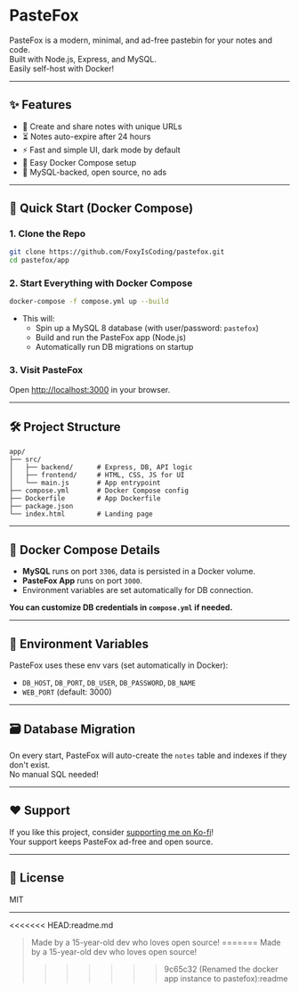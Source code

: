 # PasteFox

PasteFox is a modern, minimal, and ad-free pastebin for your notes and code.  
Built with Node.js, Express, and MySQL.  
Easily self-host with Docker!

---

## ✨ Features

- 📝 Create and share notes with unique URLs
- ⏳ Notes auto-expire after 24 hours
- ⚡ Fast and simple UI, dark mode by default
- 🐳 Easy Docker Compose setup
- 💾 MySQL-backed, open source, no ads

---

## 🚀 Quick Start (Docker Compose)

### 1. Clone the Repo

```sh
git clone https://github.com/FoxyIsCoding/pastefox.git
cd pastefox/app
```

### 2. Start Everything with Docker Compose

```sh
docker-compose -f compose.yml up --build
```

- This will:
  - Spin up a MySQL 8 database (with user/password: `pastefox`)
  - Build and run the PasteFox app (Node.js)
  - Automatically run DB migrations on startup

### 3. Visit PasteFox

Open [http://localhost:3000](http://localhost:3000) in your browser.

---

## 🛠️ Project Structure

```
app/
├── src/
│   ├── backend/      # Express, DB, API logic
│   ├── frontend/     # HTML, CSS, JS for UI
│   └── main.js       # App entrypoint
├── compose.yml       # Docker Compose config
├── Dockerfile        # App Dockerfile
├── package.json
└── index.html        # Landing page
```

---

## 🐳 Docker Compose Details

- **MySQL** runs on port `3306`, data is persisted in a Docker volume.
- **PasteFox App** runs on port `3000`.
- Environment variables are set automatically for DB connection.

**You can customize DB credentials in `compose.yml` if needed.**

---

## 🧩 Environment Variables

PasteFox uses these env vars (set automatically in Docker):

- `DB_HOST`, `DB_PORT`, `DB_USER`, `DB_PASSWORD`, `DB_NAME`
- `WEB_PORT` (default: 3000)

---

## 🗃️ Database Migration

On every start, PasteFox will auto-create the `notes` table and indexes if they don't exist.  
No manual SQL needed!

---

## ❤️ Support

If you like this project, consider [supporting me on Ko-fi](https://ko-fi.com/foxyk)!  
Your support keeps PasteFox ad-free and open source.

---

## 📄 License

MIT

---

<<<<<<< HEAD:readme.md
> Made by a 15-year-old dev who loves open source!
=======
> Made by a 15-year-old dev who loves open source!
>>>>>>> 9c65c32 (Renamed the docker app instance to pastefox):readme
